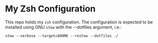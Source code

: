 # My Zsh Configuration

This repo holds my `zsh` configuration. The configuration is
expected to be installed using GNU `stow` with the --dotfiles
argument, i.e.:

	stow --verbose --target=$HOME --restow --dotfiles ./
